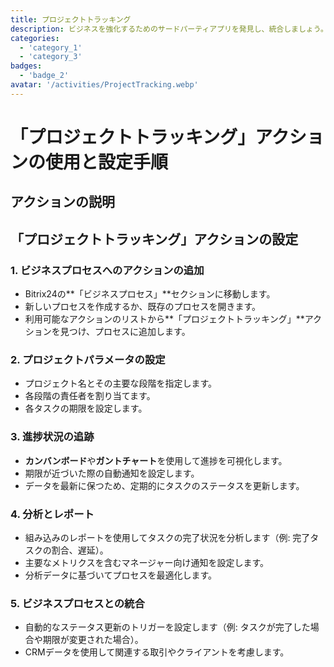 ```yaml
---
title: プロジェクトトラッキング
description: ビジネスを強化するためのサードパーティアプリを発見し、統合しましょう。
categories: 
  - 'category_1'
  - 'category_3'
badges: 
  - 'badge_2'
avatar: '/activities/ProjectTracking.webp'
---
```

# 「プロジェクトトラッキング」アクションの使用と設定手順

## アクションの説明

## **「プロジェクトトラッキング」アクションの設定**

### 1. ビジネスプロセスへのアクションの追加
- Bitrix24の**「ビジネスプロセス」**セクションに移動します。
- 新しいプロセスを作成するか、既存のプロセスを開きます。
- 利用可能なアクションのリストから**「プロジェクトトラッキング」**アクションを見つけ、プロセスに追加します。

### 2. プロジェクトパラメータの設定
- プロジェクト名とその主要な段階を指定します。
- 各段階の責任者を割り当てます。
- 各タスクの期限を設定します。

### 3. 進捗状況の追跡
- **カンバンボード**や**ガントチャート**を使用して進捗を可視化します。
- 期限が近づいた際の自動通知を設定します。
- データを最新に保つため、定期的にタスクのステータスを更新します。

### 4. 分析とレポート
- 組み込みのレポートを使用してタスクの完了状況を分析します（例: 完了タスクの割合、遅延）。
- 主要なメトリクスを含むマネージャー向け通知を設定します。
- 分析データに基づいてプロセスを最適化します。

### 5. ビジネスプロセスとの統合
- 自動的なステータス更新のトリガーを設定します（例: タスクが完了した場合や期限が変更された場合）。
- CRMデータを使用して関連する取引やクライアントを考慮します。